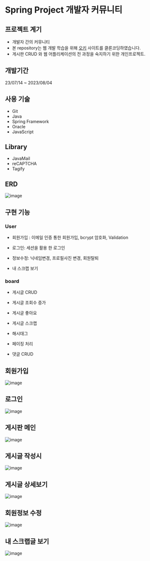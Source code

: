 <h1>Spring Project 개발자 커뮤니티</h1>

## 프로젝트 계기

+ 개발자 간의 커뮤니티
+ 본 repository는 웹 개발 학습을 위해 [오키](https://okky.kr) 사이트를 클론코딩하였습니다.
+ 게시판 CRUD 와 웹 어플리케이션의 전 과정을 숙지하기 위한 개인프로젝트.

## 개발기간

23/07/14 ~ 2023/08/04

## 사용 기술

+ Git
+ Java
+ Spring Framework
+ Oracle
+ JavaScript

## Library

+ JavaMail
+ reCAPTCHA
+ Tagify

## ERD
![image](https://github.com/Seungkizz/pompom/assets/130020647/1d4533c3-53de-44a4-bb09-056ae51957a0)

## 구현 기능


### User
+ 회원가입 : 이메일 인증 통한 회원가입, bcrypt 암호화, Validation
 
+ 로그인: 세션을 활용 한 로그인
 
+ 정보수정: 닉네임변경, 프로필사진 변경, 회원탈퇴
 
+ 내 스크랩 보기


### board
+ 게시글 CRUD

+ 게시글 조회수 증가

+ 게시글 좋아요

+ 게시글 스크랩
  
+ 해시태그

+ 페이징 처리

+ 댓글 CRUD

## 회원가입
![image](https://github.com/Seungkizz/pompom/assets/130020647/1dd1b7ea-6607-4fdf-bee6-5a0963d8d436)



## 로그인
![image](https://github.com/Seungkizz/pompom/assets/130020647/5b765934-5b53-4ff8-94b3-109d43842d3f)



## 게시판 메인
![image](https://github.com/Seungkizz/pompom/assets/130020647/e4ad284c-40ee-4cc5-b4a7-1cf9ee42a8da)



## 게시글 작성시
![image](https://github.com/Seungkizz/pompom/assets/130020647/11867db4-888c-475c-81c4-fcc1bb4e0d42)



## 게시글 상세보기
![image](https://github.com/Seungkizz/pompom/assets/130020647/687c4e12-88f7-4bcd-b55c-19510e44fb03)



## 회원정보 수정
![image](https://github.com/Seungkizz/pompom/assets/130020647/a96f053a-78e7-4031-9be8-f12894fc10b9)



## 내 스크랩글 보기
![image](https://github.com/Seungkizz/pompom/assets/130020647/1a3c2e77-fc81-472c-b31d-37e3d9248cc5)









